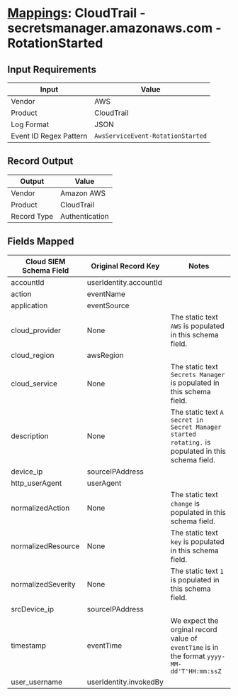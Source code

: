 # [Mappings](README.md): CloudTrail - secretsmanager.amazonaws.com - RotationStarted

## Input Requirements

|Input|Value|
|-----|-----|
|Vendor|AWS|
|Product|CloudTrail|
|Log Format|JSON|
|Event ID Regex Pattern|`AwsServiceEvent-RotationStarted`|

## Record Output

|Output|Value|
|------|-----|
|Vendor|Amazon AWS|
|Product|CloudTrail|
|Record Type|Authentication|

## Fields Mapped

|Cloud SIEM Schema Field|Original Record Key|Notes|
|-----------------------|-------------------|-----|
|accountId|userIdentity.accountId||
|action|eventName||
|application|eventSource||
|cloud_provider|None|The static text `AWS` is populated in this schema field.|
|cloud_region|awsRegion||
|cloud_service|None|The static text `Secrets Manager` is populated in this schema field.|
|description|None|The static text `A secret in Secret Manager started rotating.` is populated in this schema field.|
|device_ip|sourceIPAddress||
|http_userAgent|userAgent||
|normalizedAction|None|The static text `change` is populated in this schema field.|
|normalizedResource|None|The static text `key` is populated in this schema field.|
|normalizedSeverity|None|The static text `1` is populated in this schema field.|
|srcDevice_ip|sourceIPAddress||
|timestamp|eventTime|We expect the orginal record value of `eventTime` is in the format `yyyy-MM-dd'T'HH:mm:ssZ`|
|user_username|userIdentity.invokedBy||

